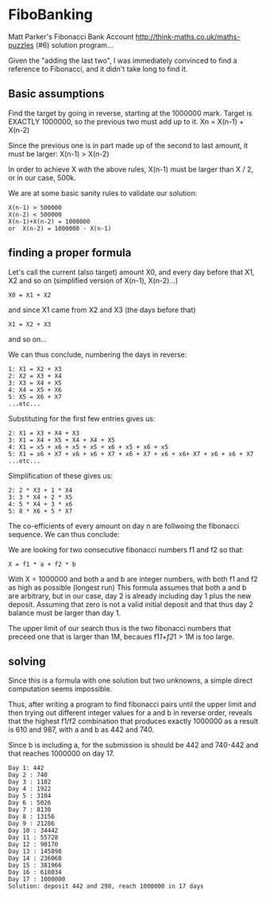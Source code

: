 # FiboBanking
Matt Parker's Fibonacci Bank Account http://think-maths.co.uk/maths-puzzles (#6) solution program...

Given the "adding the last two", I was immediately convinced to find a reference to Fibonacci, and it didn't take long to find it.

## Basic assumptions

Find the target by going in reverse, starting at the 1000000 mark.
Target is EXACTLY 1000000, so the previous two must add up to it.  Xn = X(n-1) + X(n-2)

Since the previous one is in part made up of the second to last amount, it must be larger:  X(n-1) > X(n-2)

In order to achieve X with the above rules, X(n-1) must be larger than X / 2, or in our case, 500k.

We are at some basic sanity rules to validate our solution:

```
X(n-1) > 500000
X(n-2) < 500000
X(n-1)+X(n-2) = 1000000
or  X(n-2) = 1000000 - X(n-1)
```
## finding a proper formula

Let's call the current (also target) amount X0, and every day before that X1, X2 and so on (simplified version of X(n-1), X(n-2)...)

```
X0 = X1 + X2
```

and since X1 came from X2 and X3 (the days before that)

```
X1 = X2 + X3
```

and so on...

We can thus conclude, numbering the days in reverse:

```
1: X1 = X2 + X3
2: X2 = X3 + X4
3: X3 = X4 + X5
4: X4 = X5 + X6
5: X5 = X6 + X7
...etc...
```

Substituting for the first few entries gives us:
```
2: X1 = X3 + X4 + X3
3: X1 = X4 + X5 + X4 + X4 + X5
4: X1 = x5 + x6 + x5 + x5 + x6 + x5 + x6 + x5
5: X1 = x6 + X7 + x6 + x6 + X7 + x6 + X7 + x6 + x6+ X7 + x6 + x6 + X7
...etc...
```

Simplification of these gives us:
```
2: 2 * X3 + 1 * X4
3: 3 * X4 + 2 * X5
4: 5 * X4 + 3 * x6
5: 8 * X6 + 5 * X7
```

The co-efficients of every amount on day n are follwoing the fibonacci sequence. We can thus conclude:

We are looking for two consecutive fibonacci numbers f1 and f2 so that:

```
X = f1 * a + f2 * b
```

With X = 1000000 and both a and b are integer numbers, with both f1 and f2 as high as possible (longest run)
This formula assumes that both a and b are arbitrary, but in our case, day 2 is already including day 1 plus the new deposit.
Assuming that zero is not a valid initial deposit and that thus day 2 balance must be larger than day 1.

The upper limit of our search thus is the two fibonacci numbers that preceed one that is larger than 1M, becaues f1*1+f2*1 > 1M is too large.

## solving

Since this is a formula with one solution but two unknowns, a simple direct computation seems impossible.

Thus, after writing a program to find fibonacci pairs until the upper limit and then trying out different integer values for a and b in reverse order, reveals that the highest f1/f2 combination that produces exactly 1000000 as a result is 610 and 987, with a and b as 442 and 740. 

Since b is including a, for the submission is should be 442 and 740-442 and that reaches 1000000 on day 17.

```
Day 1: 442
Day 2 : 740
Day 3 : 1182
Day 4 : 1922
Day 5 : 3104
Day 6 : 5026
Day 7 : 8130
Day 8 : 13156
Day 9 : 21286
Day 10 : 34442
Day 11 : 55728
Day 12 : 90170
Day 13 : 145898
Day 14 : 236068
Day 15 : 381966
Day 16 : 618034
Day 17 : 1000000
Solution: deposit 442 and 298, reach 1000000 in 17 days
```
